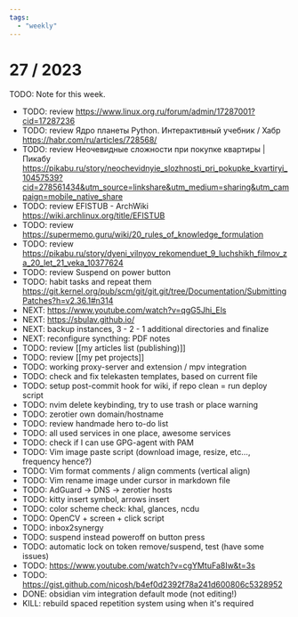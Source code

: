 ```yaml
---
tags:
  - "weekly"
---
```


# 27 / 2023

TODO: Note for this week.

- TODO: review https://www.linux.org.ru/forum/admin/17287001?cid=17287236
- TODO: review Ядро планеты Python. Интерактивный учебник / Хабр https://habr.com/ru/articles/728568/
- TODO: review Неочевидные сложности при покупке квартиры | Пикабу https://pikabu.ru/story/neochevidnyie_slozhnosti_pri_pokupke_kvartiryi_10457539?cid=278561434&utm_source=linkshare&utm_medium=sharing&utm_campaign=mobile_native_share
- TODO: review EFISTUB - ArchWiki https://wiki.archlinux.org/title/EFISTUB
- TODO: review https://supermemo.guru/wiki/20_rules_of_knowledge_formulation
- TODO: review https://pikabu.ru/story/dyeni_vilnyov_rekomenduet_9_luchshikh_filmov_za_20_let_21_veka_10377624
- TODO: review Suspend on power button
- TODO: habit tasks and repeat them
https://git.kernel.org/pub/scm/git/git.git/tree/Documentation/SubmittingPatches?h=v2.36.1#n314
- NEXT: https://www.youtube.com/watch?v=qgG5Jhi_Els
- NEXT: https://sbulav.github.io/
- NEXT: backup instances, 3 - 2 - 1 additional directories and finalize
- NEXT: reconfigure syncthing: PDF notes
- TODO: review [[my articles list (publishing)]]
- TODO: review [[my pet projects]]
- TODO: working proxy-server and extension / mpv integration
- TODO: check and fix telekasten templates, based on current file
- TODO: setup post-commit hook for wiki, if repo clean = run deploy script
- TODO: nvim delete keybinding, try to use trash or place warning
- TODO: zerotier own domain/hostname
- TODO: review handmade hero to-do list
- TODO: all used services in one place, awesome services
- TODO: check if I can use GPG-agent with PAM
- TODO: Vim image paste script (download image, resize, etc..., frequency
hence?)
- TODO: Vim format comments / align comments (vertical align)
- TODO: Vim rename image under cursor in markdown file
- TODO: AdGuard → DNS → zerotier hosts
- TODO: kitty insert symbol, arrows insert
- TODO: color scheme check: khal, glances, ncdu
- TODO: OpenCV + screen + click script
- TODO: inbox2synergy
- TODO: suspend instead poweroff on button press
- TODO: automatic lock on token remove/suspend, test (have some issues)
- TODO: https://www.youtube.com/watch?v=cgYMtuFa8Iw&t=3s
- TODO: https://gist.github.com/nicosh/b4ef0d2392f78a241d600806c5328952
- DONE: obsidian vim integration default mode (not editing!)
- KILL: rebuild spaced repetition system using <!-- prettier-ignore-start -->
when it's required
